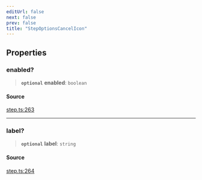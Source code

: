 ```yaml
---
editUrl: false
next: false
prev: false
title: "StepOptionsCancelIcon"
---
```


## Properties

### enabled?

> **`optional`** **enabled**: `boolean`

#### Source

[step.ts:263](https://github.com/shipshapecode/shepherd/blob/78f473198277a0f7ac6fea873f10441dcf8b3944/shepherd.js/src/step.ts#L263)

***

### label?

> **`optional`** **label**: `string`

#### Source

[step.ts:264](https://github.com/shipshapecode/shepherd/blob/78f473198277a0f7ac6fea873f10441dcf8b3944/shepherd.js/src/step.ts#L264)
